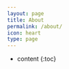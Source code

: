 ```yaml
---
layout: page
title: About
permalink: /about/
icon: heart
type: page
---
```


* content
{:toc}






  

